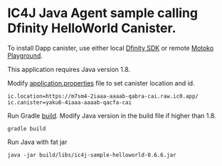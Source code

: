 # IC4J Java Agent sample calling Dfinity HelloWorld Canister.

To install Dapp canister, use either local [Dfinity SDK](https://smartcontracts.org/docs/quickstart/quickstart-intro.html) or remote [Motoko Playground](https://m7sm4-2iaaa-aaaab-qabra-cai.raw.ic0.app/).

This application requires Java version 1.8.

Modify [application.properties](src/main/resources/application.properties) file to set canister location and id.

```
ic.location=https://m7sm4-2iaaa-aaaab-qabra-cai.raw.ic0.app/
ic.canister=yaku6-4iaaa-aaaab-qacfa-cai
```

Run Gradle [build](build.gradle). Modify Java version in the build file if higher than 1.8.

```
gradle build
```

Run Java with fat jar

```
java -jar build/libs/ic4j-sample-helloworld-0.6.6.jar
```
